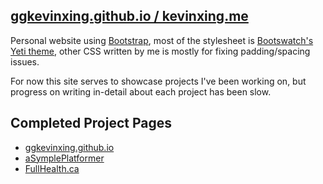 ## [ggkevinxing.github.io / kevinxing.me](http://kevinxing.me)
Personal website using [Bootstrap](http://getbootstrap.com/), most of the stylesheet is [Bootswatch's Yeti theme](http://bootswatch.com/yeti/), other CSS written by me is mostly for fixing padding/spacing issues.

For now this site serves to showcase projects I've been working on, but progress on writing in-detail about each project has been slow.

## Completed Project Pages

* [ggkevinxing.github.io](http://kevinxing.me/projects/2014/so-meta/)
* [aSymplePlatformer](http://kevinxing.me/projects/2014/asympleplatformer/)
* [FullHealth.ca](http://kevinxing.me/projects/2013/fullhealth/)

